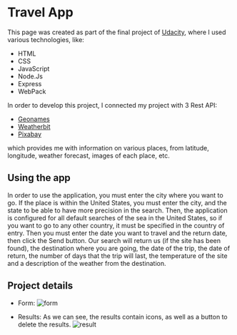 # Travel App

This page was created as part of the final project of [Udacity](https://www.udacity.com/), where I used various technologies, like:

* HTML
* CSS
* JavaScript
* Node.Js
* Express
* WebPack

In order to develop this project, I connected my project with 3 Rest API: 

* [Geonames](http://www.geonames.org/export/web-services.html)
* [Weatherbit](https://www.weatherbit.io/account/create)
* [Pixabay](https://pixabay.com/api/docs/)

which provides me with information on various places, from latitude, longitude, weather forecast, images of each place, etc.

## Using the app

In order to use the application, you must enter the city where you want to go. If the place is within the United States, you must enter the city, and the state to be able to have more precision in the search.
Then, the application is configured for all default searches of the sea in the United States, so if you want to go to any other country, it must be specified in the country of entry.
Then you must enter the date you want to travel and the return date, then click the Send button.
Our search will return us (if the site has been found), the destination where you are going, the date of the trip, the date of return, the number of days that the trip will last, the temperature of the site and a description of the weather from the destination.

## Project details

* Form:
![form](https://user-images.githubusercontent.com/25469950/79727355-4a484680-82ba-11ea-9565-cc4d92c78976.png)


* Results: As we can see, the results contain icons, as well as a button to delete the results.
![result](https://user-images.githubusercontent.com/25469950/79727487-795eb800-82ba-11ea-836b-fc4c540da036.png)